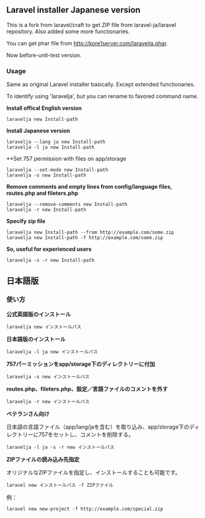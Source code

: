 ## Laravel installer Japanese version

This is a fork from laravel/craft to get ZIP file from laravel-ja/laravel repository. Also added some more functionaries.

You can get phar file from <http://kore1server.com/laravelja.phar>.

Now before-unit-test version.

### Usage

Same as original Laravel installer basically. Except extended functionaries.

To identify using 'laravelja', but you can rename to favored command name.

**Install offical English version**

    laravelja new Install-path

**Install Japanese version**

    laravelja --lang ja new Install-path
    laravelja -l ja new Install-path

**Set 757 permission with files on app/storage

    laravelja --set-mode new Install-path
    laravelja -s new Install-path

**Remove comments and empty lines from config/language files, routes.php and fileters.php**

    laravelja --remove-comments new Install-path
    laravelja -r new Install-path

**Specify zip file**

    laravelja new Install-path --from http://example.com/some.zip
    laravelja new Install-path -f http://example.com/some.zip

**So, useful for experienced users**

    laravelja -s -r new Install-path

## 日本語版

### 使い方

**公式英語版のインストール**

    laravelja new インストールパス

**日本語版のインストール**

    laravelja -l ja new インストールパス

**757パーミッションをapp/storage下のディレクトリーに付加**

    laravelja -s new インストールバス

**routes.php、fileters.php、設定／言語ファイルのコメントを外す**

    laravelja -r new インストールパス

**ベテランさん向け**

日本語の言語ファイル（app/lang/jaを含む）を取り込み、app/storage下のディレクトリーに757をセットし、コメントを削除する。

    laravelja -l ja -s -r new インストールパス

**ZIPファイルの読み込み先指定**

オリジナルなZIPファイルを指定し、インストールすることも可能です。

    laravel new インストールパス -f ZIPファイル

例：

    laravel new new-project -f http://example.com/special.zip
    


